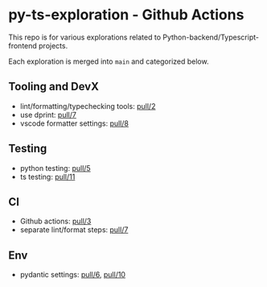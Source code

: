 # py-ts-exploration - Github Actions

This repo is for various explorations related to Python-backend/Typescript-frontend projects.

Each exploration is merged into `main` and categorized below.

## Tooling and DevX

- lint/formatting/typechecking tools: [pull/2](https://github.com/joecox/py-ts-exploration/pull/2)
- use dprint: [pull/7](https://github.com/joecox/py-ts-exploration/pull/7)
- vscode formatter settings: [pull/8](https://github.com/joecox/py-ts-exploration/pull/8)

## Testing

- python testing: [pull/5](https://github.com/joecox/py-ts-exploration/pull/5)
- ts testing: [pull/11](https://github.com/joecox/py-ts-exploration/pull/11)

## CI

- Github actions: [pull/3](https://github.com/joecox/py-ts-exploration/pull/3)
- separate lint/format steps: [pull/7](https://github.com/joecox/py-ts-exploration/pull/7)

## Env

- pydantic settings: [pull/6](https://github.com/joecox/py-ts-exploration/pull/6), [pull/10](https://github.com/joecox/py-ts-exploration/pull/10)
